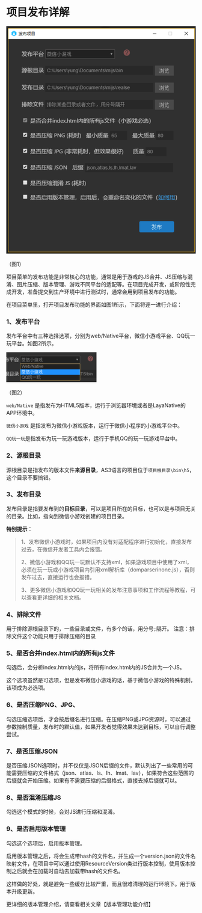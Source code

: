 # 项目发布详解

![1](img/1.png)  

（图1）

项目菜单的发布功能是非常核心的功能，通常是用于游戏的JS合并、JS压缩与混淆、图片压缩、版本管理、游戏不同平台的适配等。在项目完成开发，或阶段性完成开发，准备提交到生产环境中进行测试时，通常会用到项目发布的功能。

在项目菜单里，打开项目发布功能的界面如图1所示，下面将逐一进行介绍：

### 1、发布平台

发布平台中有三种选择选项，分别为web/Native平台，微信小游戏平台、QQ玩一玩平台。如图2所示。

![2](img/2.png) 

（图2）  

`web/Native` 是指发布为HTML5版本，运行于浏览器环境或者是LayaNative的APP环境中。

`微信小游戏` 是指发布为微信小游戏版本，运行于微信小程序的小游戏平台中。

`QQ玩一玩`是指发布为玩一玩游戏版本，运行于手机QQ的玩一玩游戏平台中。

### 2、源根目录

源根目录是指发布的版本文件**来源目录**，AS3语言的项目位于`项目根目录\bin\h5`，这个目录不要搞错。

### 3、发布目录

发布目录是指要发布到的**目标目录**，可以是项目所在的目标，也可以是与项目无关的目录。比如，指向到微信小游戏创建的项目目录。

**特别提示**：

> 1、发布微信小游戏时，如果项目内没有对适配程序进行初始化，直接发布过去，在微信开发者工具内会报错。
>
> 2、微信小游戏和QQ玩一玩默认不支持xml，如果游戏项目中使用了xml，必须在玩一玩或小游戏项目内引用xml解析库（domparserinone.js），否则发布过去，直接运行也会报错。
>
> 3、更多微信小游戏和QQ玩一玩相关的发布注意事项和工作流程等教程，可以查看更详细的相关文档。

### 4、排除文件

用于排除源根目录下的，一些目录或文件，有多个的话，用分号`;`隔开。
注意：排除文件这个功能只用于排除压缩的目录

### 5、是否合并index.html内的所有js文件

勾选后，会分析index.html内的js，将所有index.html内的JS合并为一个JS。

这个选项虽然是可选项，但是发布微信小游戏的话，基于微信小游戏的特殊机制，该项成为必选项。

### 6、是否压缩PNG、JPG、

勾选压缩选项后，才会按后缀名进行压缩。在压缩PNG或JPG资源时，可以通过参数控制质量，发布时的默认值，如果开发者觉得效果未达到目标，可以自行调整尝试。

### 7、是否压缩JSON

是否压缩JSON选项时，并不仅仅是JSON后缀的文件，默认列出了一些常用的可能需要压缩的文件格式（json、atlas、ls、lh、lmat、lav），如果符合这些范围的后缀就会开始压缩。如果有不需要压缩的后缀格式，直接去掉后缀就可以。

### 8、是否混淆压缩JS

勾选这个模式的时候，会对JS进行压缩和混淆。

### 9、是否启用版本管理

勾选这个选项后，启用版本管理。

启用版本管理之后，将会生成带hash的文件名，并生成一个version.json的文件名映射文件，在项目中可以通过使用ResourceVersion类进行版本控制，使用版本控制之后就会在加载时自动去加载带hash的文件名。

这样做的好处，就是避免一些缓存比较严重，而且很难清理的运行环境下。用于版本升级更新。

更详细的版本管理介绍，请查看相关文章【版本管理功能介绍】



